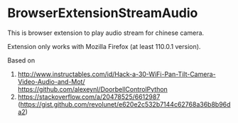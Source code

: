 # BrowserExtensionStreamAudio
This is browser extension to play audio stream for chinese camera.

Extension only works with Mozilla Firefox (at least 110.0.1 version).

Based on

1. http://www.instructables.com/id/Hack-a-30-WiFi-Pan-Tilt-Camera-Video-Audio-and-Mot/
https://github.com/alexeynl/DoorbellControlPython
2. https://stackoverflow.com/a/20478525/6612987 (https://gist.github.com/revolunet/e620e2c532b7144c62768a36b8b96da2)
